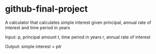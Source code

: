 # github-final-project
A calculator that calculates simple interest given principal, annual rate of interest and time period in years

Input:
    p, principal amount
    t, time period in years
    r, annual rate of interest
    
Output:
    simple interest = p*t*r
